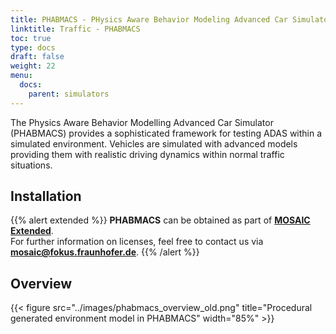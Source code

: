 ```yaml
---
title: PHABMACS - PHysics Aware Behavior Modeling Advanced Car Simulator
linktitle: Traffic - PHABMACS
toc: true
type: docs
draft: false
weight: 22
menu:
  docs:
    parent: simulators
---
```


The Physics Aware Behavior Modelling Advanced Car Simulator (PHABMACS) provides a sophisticated framework for testing ADAS within
a simulated environment. Vehicles are simulated with advanced models providing them with realistic driving dynamics
within normal traffic situations.

## Installation

{{% alert extended %}}
**PHABMACS** can be obtained as part of **[MOSAIC Extended](/download#overview)**.  
For further information on licenses, feel free to contact us via **[mosaic@fokus.fraunhofer.de](mailto:mosaic@fokus.fraunhofer.de)**.
{{% /alert %}}

## Overview

{{< figure src="../images/phabmacs_overview_old.png" title="Procedural generated environment model in PHABMACS" width="85%" >}}



